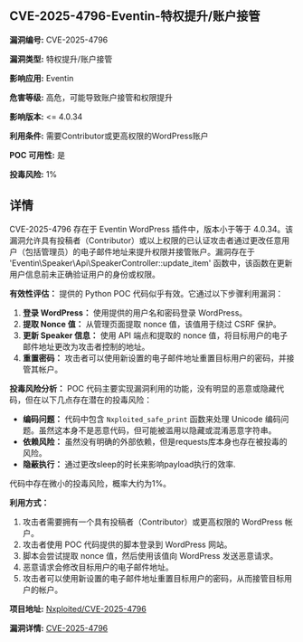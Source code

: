## CVE-2025-4796-Eventin-特权提升/账户接管

**漏洞编号:** CVE-2025-4796

**漏洞类型:** 特权提升/账户接管

**影响应用:** Eventin

**危害等级:** 高危，可能导致账户接管和权限提升

**影响版本:** <= 4.0.34

**利用条件:** 需要Contributor或更高权限的WordPress账户

**POC 可用性:** 是

**投毒风险:** 1%

## 详情

CVE-2025-4796 存在于 Eventin WordPress 插件中，版本小于等于 4.0.34。该漏洞允许具有投稿者（Contributor）或以上权限的已认证攻击者通过更改任意用户（包括管理员）的电子邮件地址来提升权限并接管账户。漏洞存在于 'Eventin\Speaker\Api\SpeakerController::update_item' 函数中，该函数在更新用户信息前未正确验证用户的身份或权限。

**有效性评估：**
提供的 Python POC 代码似乎有效。它通过以下步骤利用漏洞：

1.  **登录 WordPress：** 使用提供的用户名和密码登录 WordPress。
2.  **提取 Nonce 值：** 从管理页面提取 nonce 值，该值用于绕过 CSRF 保护。
3.  **更新 Speaker 信息：** 使用 API 端点和提取的 nonce 值，将目标用户的电子邮件地址更改为攻击者控制的地址。
4.  **重置密码：** 攻击者可以使用新设置的电子邮件地址重置目标用户的密码，并接管其帐户。

**投毒风险分析：**
POC 代码主要实现漏洞利用的功能，没有明显的恶意或隐藏代码，但在以下几点存在潜在的投毒风险：

*   **编码问题：** 代码中包含 `Nxploited_safe_print` 函数来处理 Unicode 编码问题。虽然这本身不是恶意代码，但可能被滥用以隐藏或混淆恶意字符串。
*   **依赖风险：** 虽然没有明确的外部依赖，但是requests库本身也存在被投毒的风险。
*   **隐蔽执行：** 通过更改sleep的时长来影响payload执行的效率.

代码中存在微小的投毒风险，概率大约为1%。

**利用方式：**
1.  攻击者需要拥有一个具有投稿者（Contributor）或更高权限的 WordPress 帐户。
2.  攻击者使用 POC 代码提供的脚本登录到 WordPress 网站。
3.  脚本会尝试提取 nonce 值，然后使用该值向 WordPress 发送恶意请求。
4.  恶意请求会修改目标用户的电子邮件地址。
5.  攻击者可以使用新设置的电子邮件地址重置目标用户的密码，从而接管目标用户的帐户。

**项目地址:** [Nxploited/CVE-2025-4796](https://github.com/Nxploited/CVE-2025-4796)

**漏洞详情:** [CVE-2025-4796](https://nvd.nist.gov/vuln/detail/CVE-2025-4796)